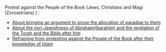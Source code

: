 Protest against the People of the Book (Jews, Christians and Magi (Zoroastrians) ) :
- [About bringing an argument to prove the allocation of paradise to them](https://quran.com/2/111)
- [About the non-Jewishness of Abraham(Ibarahim) and the revelation of the Torah and the Bible after him](https://quran.com/3/64-67)
- [Refraining from protesting against the People of the Book after their knowledge of Islam](https://quran.com/3/19-20)
